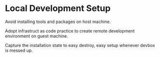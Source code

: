 # Local Development Setup

Avoid installing tools and packages on host machine.

Adopt infrastruct as code practice to create remote development environment on guest machine.

Capture the installation state to easy destroy, easy setup whenever devbox is messed up.